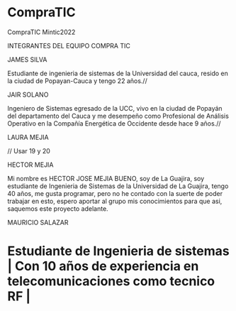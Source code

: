 # CompraTIC
CompraTIC  Mintic2022


INTEGRANTES DEL EQUIPO COMPRA TIC


JAMES SILVA

Estudiante de ingenieria de sistemas de la Universidad del cauca, resido en la ciudad de Popayan-Cauca y tengo 22 años.//
 
JAIR SOLANO

Ingeniero de Sistemas egresado de la UCC, vivo en la ciudad de Popayán del departamento del Cauca y me desempeño como Profesional de 
Análisis Operativo en la Compañía Energética de Occidente desde hace 9 años.//


LAURA MEJIA

// Usar 19 y 20

HECTOR MEJIA

Mi nombre es HECTOR JOSE MEJIA BUENO, soy de La Guajira, soy estudiante de Ingenieria de Sistemas de la Universidad de La Guajira, 
tengo 40 años, me gusta programar, pero no he contado con la suerte de poder trabajar en esto, espero aportar al grupo mis conocimientos
para que asi, saquemos este proyecto adelante.

MAURICIO SALAZAR 

Estudiante de Ingenieria de sistemas | Con 10 años de experiencia en telecomunicaciones como tecnico RF |
=======


